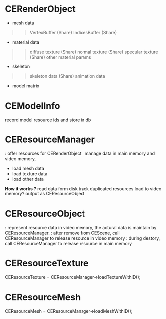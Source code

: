 # CERenderObject
- mesh data
>> VertexBuffer 			(Share)
>> IndicesBuffer 			(Share)

- material data
>> diffuse texture 		(Share)
>> normal texture 		(Share)
>> specular texture		(Share)
>> other material params

- skeleton
>> skeleton data			(Share)
>> animation data

- model matrix

# CEModelInfo
record model resource ids and store in db

# CEResourceManager
: offer resources for CERenderObject
: manage data in main memory and video memory, 
- load mesh data
- load texture data
- load other data

**How it works ?**
read data form disk
track duplicated resources
load to video memory?
output as CEResourceObject

# CEResourceObject
: represent resource data in video memory, the actural data is maintain by CEResourceManager.
: after remove from CEScene, call CEResourceManager to release resource in video memory
: during destory, call CEResourceManager to release resource in main memory

# CEResourceTexture
CEResourceTexture = CEResourceManager->loadTextureWithID();

# CEResourceMesh
CEResourceMesh = CEResourceManager->loadMeshWithID();



